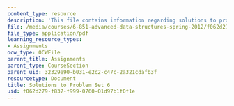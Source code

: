 ```yaml
---
content_type: resource
description: 'This file contains information regarding solutions to problem set 6. '
file: /media/courses/6-851-advanced-data-structures-spring-2012/f062d279f837f999076001d97b1f0f1e_MIT6_851S12_ps6sol.pdf
file_type: application/pdf
learning_resource_types:
- Assignments
ocw_type: OCWFile
parent_title: Assignments
parent_type: CourseSection
parent_uid: 32329e90-b031-e2c2-c47c-2a321cdafb3f
resourcetype: Document
title: Solutions to Problem Set 6
uid: f062d279-f837-f999-0760-01d97b1f0f1e
---
```

